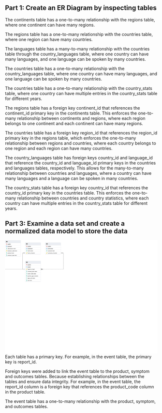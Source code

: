 ## Part 1: Create an ER Diagram by inspecting tables
The continents table has a one-to-many relationship with the regions table, where one continent can have many regions.

The regions table has a one-to-many relationship with the countries table, where one region can have many countries.

The languages table has a many-to-many relationship with the countries table through the country_languages table, where one country can have many languages, and one language can be spoken by many countries.

The countries table has a one-to-many relationship with the country_languages table, where one country can have many languages, and one language can be spoken by many countries.

The countries table has a one-to-many relationship with the country_stats table, where one country can have multiple entries in the country_stats table for different years.

The regions table has a foreign key continent_id that references the continent_id primary key in the continents table. This enforces the one-to-many relationship between continents and regions, where each region belongs to one continent and each continent can have many regions.

The countries table has a foreign key region_id that references the region_id primary key in the regions table, which enforces the one-to-many relationship between regions and countries, where each country belongs to one region and each region can have many countries.

The country_languages table has foreign keys country_id and language_id that reference the country_id and language_id primary keys in the countries and languages tables, respectively. This allows for the many-to-many relationship between countries and languages, where a country can have many languages and a language can be spoken in many countries.

The country_stats table has a foreign key country_id that references the country_id primary key in the countries table. This enforces the one-to-many relationship between countries and country statistics, where each country can have multiple entries in the country_stats table for different years.

## Part 3: Examine a data set and create a normalized data model to store the data
![ER Diagram](./img/part3_03_caers_er_diagram.png)
Each table has a primary key. For example, in the event table, the primary key is report_id.

Foreign keys were added to link the event table to the product, symptom and outcomes tables. Because establishing relationships between the tables and ensure data integrity. For example, in the event table, the report_id column is a foreign key that references the product_code column in the product table.

The event table has a one-to-many relationship with the product, symptom, and outcomes tables.